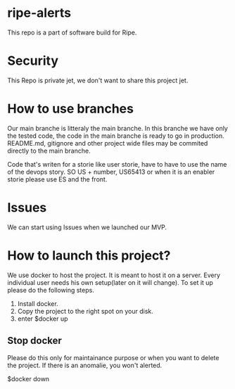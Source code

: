 # ripe-alerts
This repo is a part of software build for Ripe.

# Security
This Repo is private jet, we don't want to share this project jet.

# How to use branches
Our main branche is litteraly the main branche. In this branche we have only the tested code, the code in the main branche is ready to go in production.
README.md, gitignore and other project wide files may be commited directly to the main branche.

Code that's writen for a storie like user storie, have to have to use the name of the devops story. SO US + number, US65413 or when it is an enabler storie please use ES and the front.

# Issues
We can start using Issues when we launched our MVP.

# How to launch this project?
We use docker to host the project. It is meant to host it on a server. Every individual user needs his own setup(later on it will change). To set it up please do the following steps.

1. Install docker.
2. Copy the project to the right spot on your disk.
3. enter $docker up

## Stop docker
Please do this only for maintainance purpose or when you want to delete the project.
If there is an anomalie, you won't alerted.

$docker down
